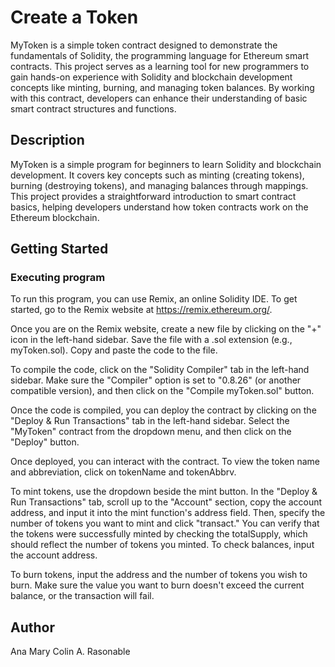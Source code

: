 # Create a Token
MyToken is a simple token contract designed to demonstrate the fundamentals of Solidity, the programming language for Ethereum smart contracts. This project serves as a learning tool for new programmers to gain hands-on experience with Solidity and blockchain development concepts like minting, burning, and managing token balances. By working with this contract, developers can enhance their understanding of basic smart contract structures and functions.

## Description
MyToken is a simple program for beginners to learn Solidity and blockchain development. It covers key concepts such as minting (creating tokens), burning (destroying tokens), and managing balances through mappings. This project provides a straightforward introduction to smart contract basics, helping developers understand how token contracts work on the Ethereum blockchain.

## Getting Started
### Executing program
To run this program, you can use Remix, an online Solidity IDE. To get started, go to the Remix website at https://remix.ethereum.org/. 

Once you are on the Remix website, create a new file by clicking on the "+" icon in the left-hand sidebar. Save the file with a .sol extension (e.g., myToken.sol). Copy and paste the code to the file.

To compile the code, click on the "Solidity Compiler" tab in the left-hand sidebar. Make sure the "Compiler" option is set to "0.8.26" (or another compatible version), and then click on the "Compile myToken.sol" button.

Once the code is compiled, you can deploy the contract by clicking on the "Deploy & Run Transactions" tab in the left-hand sidebar. Select the "MyToken" contract from the dropdown menu, and then click on the "Deploy" button.

Once deployed, you can interact with the contract. To view the token name and abbreviation, click on tokenName and tokenAbbrv. 

To mint tokens, use the dropdown beside the mint button. In the "Deploy & Run Transactions" tab, scroll up to the "Account" section, copy the account address, and input it into the mint function's address field. Then, specify the number of tokens you want to mint and click "transact." You can verify that the tokens were successfully minted by checking the totalSupply, which should reflect the number of tokens you minted. To check balances, input the account address. 

To burn tokens, input the address and the number of tokens you wish to burn. Make sure the value you want to burn doesn't exceed the current balance, or the transaction will fail.

## Author
Ana Mary Colin A. Rasonable
